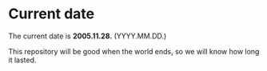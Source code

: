 # Current date

The current date is **2005.11.28.** (YYYY.MM.DD.)

This repository will be good when the world ends, so we will know how long it lasted.